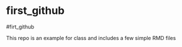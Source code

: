 # first_github

#firt_github

This repo is an example for class and includes a few simple RMD files 